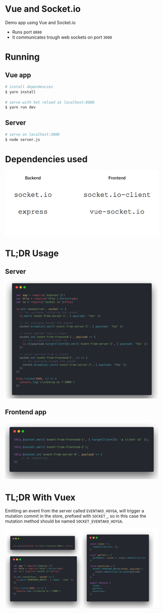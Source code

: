 # Vue and Socket.io

Demo app using Vue and Socket.io

- Runs port `8080`
- It communicates trough web sockets on port `3000`

# Running

## Vue app

```bash
# install dependencies
$ yarn install

# serve with hot reload at localhost:8080
$ yarn run dev
```

## Server

```bash
# serve on localhost:3000
$ node server.js
```

# Dependencies used

![Usage](/libs.png)

# TL;DR Usage

## Server

![Usage](/quick-1.png)

## Frontend app

![Usage](/quick-2.png)

# TL;DR With Vuex

Emitting an event from the server called `EVENTAKO_HOYGA`, will trigger a mutation commit in the store, prefixed with `SOCKET_`, so in this case the mutation method should be named `SOCKET_EVENTAKO_HOYGA`.

![With vuex](/withvuex.png)
